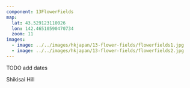 ```yaml
---
component: 13FlowerFields
map:
  lat: 43.529123110026
  lon: 142.46510590470734
  zoom: 11
images:
  - image: ../../images/hkjapan/13-flower-fields/flowerfields1.jpg
  - image: ../../images/hkjapan/13-flower-fields/flowerfields2.jpg
---
```


TODO add dates

Shikisai Hill